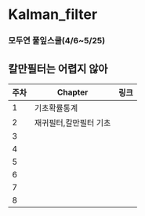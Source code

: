 # Kalman_filter
### 모두연 풀잎스쿨(4/6~5/25)


## 칼만필터는 어렵지 않아
|주차|Chapter  |링크   |
|---|---|---|
| 1  |기초확률통계||
| 2  |재귀필터,칼만필터 기초||
| 3  |||
| 4  |||
| 5  |||
| 6  |||
| 7  |||
| 8  |||
